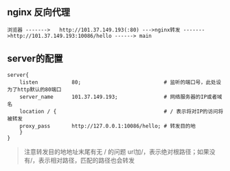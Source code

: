 ## nginx 反向代理
``` 
浏览器 ------->   http://101.37.149.193(:80) --->nginx转发 ------->http://101.37.149.193:10086/hello ------> main
```
## server的配置
```
server{
    listen           80;                           # 监听的端口号，此处设为了http默认的80端口
    server_name      101.37.149.193;               # 网络服务器的IP或者域名
    location / {                                   # / 表示将对IP的访问将被转发
    proxy_pass       http://127.0.0.1:10086/hello; # 转发目的地
    }
}
```
> 注意转发目的地地址末尾有无 / 的问题
> url加/，表示绝对根路径；如果没有/，表示相对路径，匹配的路径也会转发
